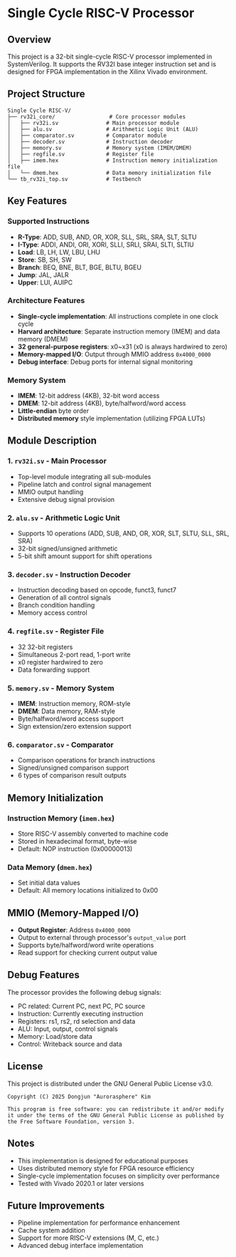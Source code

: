 # Single Cycle RISC-V Processor

## Overview

This project is a 32-bit single-cycle RISC-V processor implemented in SystemVerilog. It supports the RV32I base integer instruction set and is designed for FPGA implementation in the Xilinx Vivado environment.

## Project Structure

```
Single Cycle RISC-V/
├── rv32i_core/                 # Core processor modules
│   ├── rv32i.sv               # Main processor module
│   ├── alu.sv                 # Arithmetic Logic Unit (ALU)
│   ├── comparator.sv          # Comparator module
│   ├── decoder.sv             # Instruction decoder
│   ├── memory.sv              # Memory system (IMEM/DMEM)
│   ├── regfile.sv             # Register file
│   ├── imem.hex               # Instruction memory initialization file
│   └── dmem.hex               # Data memory initialization file
└── tb_rv32i_top.sv            # Testbench
```

## Key Features

### Supported Instructions
- **R-Type**: ADD, SUB, AND, OR, XOR, SLL, SRL, SRA, SLT, SLTU
- **I-Type**: ADDI, ANDI, ORI, XORI, SLLI, SRLI, SRAI, SLTI, SLTIU
- **Load**: LB, LH, LW, LBU, LHU
- **Store**: SB, SH, SW
- **Branch**: BEQ, BNE, BLT, BGE, BLTU, BGEU
- **Jump**: JAL, JALR
- **Upper**: LUI, AUIPC

### Architecture Features
- **Single-cycle implementation**: All instructions complete in one clock cycle
- **Harvard architecture**: Separate instruction memory (IMEM) and data memory (DMEM)
- **32 general-purpose registers**: x0~x31 (x0 is always hardwired to zero)
- **Memory-mapped I/O**: Output through MMIO address `0x4000_0000`
- **Debug interface**: Debug ports for internal signal monitoring

### Memory System
- **IMEM**: 12-bit address (4KB), 32-bit word access
- **DMEM**: 12-bit address (4KB), byte/halfword/word access
- **Little-endian** byte order
- **Distributed memory** style implementation (utilizing FPGA LUTs)

## Module Description

### 1. `rv32i.sv` - Main Processor
- Top-level module integrating all sub-modules
- Pipeline latch and control signal management
- MMIO output handling
- Extensive debug signal provision

### 2. `alu.sv` - Arithmetic Logic Unit
- Supports 10 operations (ADD, SUB, AND, OR, XOR, SLT, SLTU, SLL, SRL, SRA)
- 32-bit signed/unsigned arithmetic
- 5-bit shift amount support for shift operations

### 3. `decoder.sv` - Instruction Decoder
- Instruction decoding based on opcode, funct3, funct7
- Generation of all control signals
- Branch condition handling
- Memory access control

### 4. `regfile.sv` - Register File
- 32 32-bit registers
- Simultaneous 2-port read, 1-port write
- x0 register hardwired to zero
- Data forwarding support

### 5. `memory.sv` - Memory System
- **IMEM**: Instruction memory, ROM-style
- **DMEM**: Data memory, RAM-style
- Byte/halfword/word access support
- Sign extension/zero extension support

### 6. `comparator.sv` - Comparator
- Comparison operations for branch instructions
- Signed/unsigned comparison support
- 6 types of comparison result outputs

## Memory Initialization

### Instruction Memory (`imem.hex`)
- Store RISC-V assembly converted to machine code
- Stored in hexadecimal format, byte-wise
- Default: NOP instruction (0x00000013)

### Data Memory (`dmem.hex`)
- Set initial data values
- Default: All memory locations initialized to 0x00

## MMIO (Memory-Mapped I/O)

- **Output Register**: Address `0x4000_0000`
- Output to external through processor's `output_value` port
- Supports byte/halfword/word write operations
- Read support for checking current output value

## Debug Features

The processor provides the following debug signals:
- PC related: Current PC, next PC, PC source
- Instruction: Currently executing instruction
- Registers: rs1, rs2, rd selection and data
- ALU: Input, output, control signals
- Memory: Load/store data
- Control: Writeback source and data

## License

This project is distributed under the GNU General Public License v3.0.

```
Copyright (C) 2025 Dongjun "Aurorasphere" Kim

This program is free software: you can redistribute it and/or modify
it under the terms of the GNU General Public License as published by
the Free Software Foundation, version 3.
```

## Notes

- This implementation is designed for educational purposes
- Uses distributed memory style for FPGA resource efficiency
- Single-cycle implementation focuses on simplicity over performance
- Tested with Vivado 2020.1 or later versions

## Future Improvements

- Pipeline implementation for performance enhancement
- Cache system addition
- Support for more RISC-V extensions (M, C, etc.)
- Advanced debug interface implementation

